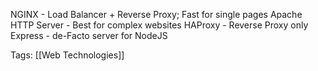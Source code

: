 NGINX - Load Balancer + Reverse Proxy; Fast for single pages
Apache HTTP Server - Best for complex websites
HAProxy - Reverse Proxy only
Express - de-Facto server for NodeJS

Tags:  [[Web Technologies]]